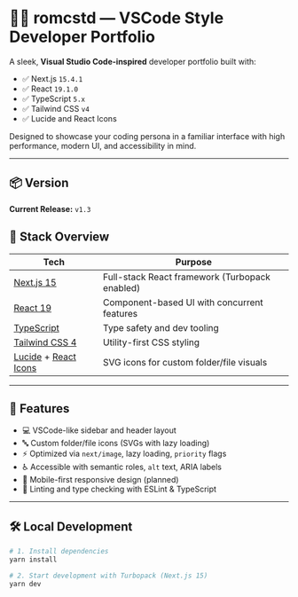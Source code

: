 # 🧑‍💻 romcstd — VSCode Style Developer Portfolio

A sleek, **Visual Studio Code-inspired** developer portfolio built with:

- ✅ Next.js `15.4.1`
- ✅ React `19.1.0`
- ✅ TypeScript `5.x`
- ✅ Tailwind CSS `v4`
- ✅ Lucide and React Icons

Designed to showcase your coding persona in a familiar interface with high performance, modern UI, and accessibility in mind.

---

## 📦 Version

**Current Release:** `v1.3`

## 🚀 Stack Overview

| Tech              | Purpose                                  |
|-------------------|------------------------------------------|
| [Next.js 15](https://nextjs.org) | Full-stack React framework (Turbopack enabled) |
| [React 19](https://reactjs.org) | Component-based UI with concurrent features |
| [TypeScript](https://www.typescriptlang.org/) | Type safety and dev tooling |
| [Tailwind CSS 4](https://tailwindcss.com/) | Utility-first CSS styling |
| [Lucide](https://lucide.dev/) + [React Icons](https://react-icons.github.io/react-icons/) | SVG icons for custom folder/file visuals |

---

## 🧱 Features

- 💻 VSCode-like sidebar and header layout
- 🔤 Custom folder/file icons (SVGs with lazy loading)
- ⚡ Optimized via `next/image`, lazy loading, `priority` flags
- ♿ Accessible with semantic roles, `alt` text, ARIA labels
- 📱 Mobile-first responsive design (planned)
- 🧼 Linting and type checking with ESLint & TypeScript

---

## 🛠️ Local Development

```bash
# 1. Install dependencies
yarn install

# 2. Start development with Turbopack (Next.js 15)
yarn dev